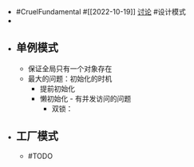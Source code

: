 - #CruelFundamental #[[2022-10-19]] [讨论](https://github.com/CYZH1307/CruelFundamental/tree/main/homework/202210/19) #设计模式
-
- ## 单例模式
	- 保证全局只有一个对象存在
	- 最大的问题：初始化的时机
		- 提前初始化
		- 懒初始化 - 有并发访问的问题
			- 双锁：
- ## 工厂模式
	- #TODO